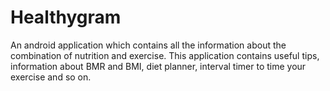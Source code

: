 # Healthygram
An android application which contains all the information about the combination of nutrition and exercise. This application contains useful tips, information about BMR and BMI, diet planner, interval timer to time your exercise and so on.
